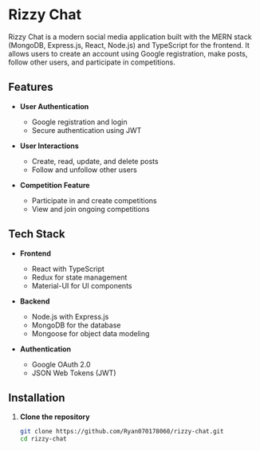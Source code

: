 # Rizzy Chat

Rizzy Chat is a modern social media application built with the MERN stack (MongoDB, Express.js, React, Node.js) and TypeScript for the frontend. It allows users to create an account using Google registration, make posts, follow other users, and participate in competitions.

## Features

- **User Authentication**
  - Google registration and login
  - Secure authentication using JWT

- **User Interactions**
  - Create, read, update, and delete posts
  - Follow and unfollow other users

- **Competition Feature**
  - Participate in and create competitions
  - View and join ongoing competitions

## Tech Stack

- **Frontend**
  - React with TypeScript
  - Redux for state management
  - Material-UI for UI components

- **Backend**
  - Node.js with Express.js
  - MongoDB for the database
  - Mongoose for object data modeling

- **Authentication**
  - Google OAuth 2.0
  - JSON Web Tokens (JWT)

## Installation

1. **Clone the repository**

   ```bash
   git clone https://github.com/Ryan070178060/rizzy-chat.git
   cd rizzy-chat
